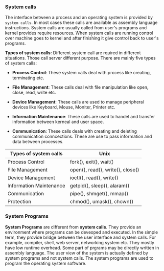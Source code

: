 ### System calls

The interface between a process and an operating system is provided by 
`system calls`. In most cases these calls are available as assembly language
instructions. System calls are usually called from user's programs and kernel
provides require resources. When system calls are running control over machine
goes to kernel and after finishing it give control back to user's programs.

**Types of system calls:**
Different system call are rquired in different situations. Those call server 
different purpose. There are mainly five types of system calls:

- **Process Control**: These system calls deal with process like creating, 
terminating etc.

- **File Management**: These calls deal with file manipulation like open, close,
read, write etc.

- **Device Management**: These calls are used to manage peripheral devices like 
Keyboard, Mouse, Moniter, Printer etc.

- **Information Maintenance**: These calls are used to handel and transfer 
information between kerneal and user space.

- **Communication**: These calls deals with creating and deleting communication
conncections. These are use to pass information and data between processes.

| Types of system calls | Unix |
|-----------------------|------|
|Process Control|fork(), exit(), wait()|
|File Management|open(), read(), write(), close()|
|Device Management|ioctl(), read(), write()|
|Information Maintenance|getpid(), sleep(), alaram()|
|Communication|pipe(), shmget(), mmap()|
|Protection| chmod(), umask(), chown()|

### System Programs
**System Programs** are different from **system calls**. They provide an 
environment where programs can be deveoped and executed. In the simple term,
they provide bridge between the user interface and system calls. For example,
compiler, shell, web server, networking system  etc. They mostly have low
runtime overhead. Some part of prgrams may be directly written in assembly 
language. The user view of the system is actually defined by system programs
and not system calls. The system programs are used to program the operating
system software. 
